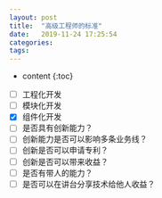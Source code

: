 ```yaml
---
layout: post
title:  "高级工程师的标准"
date:   2019-11-24 17:25:54
categories: 
tags: 
---
```


* content
{:toc}


- [ ] 工程化开发
- [ ] 模块化开发
- [x] 组件化开发
- [ ] 是否具有创新能力？
- [ ] 创新能力是否可以影响多条业务线​？
- [ ] 创新是否可以申请专利？
- [ ] 创新是否可以带来收益？
- [ ] 是否有带人的能力？
- [ ] 是否可以在讲台分享技术给他人收益？​
